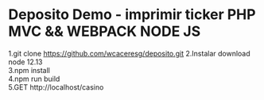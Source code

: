 # Deposito Demo - imprimir ticker PHP MVC && WEBPACK NODE JS
1.git clone https://github.com/wcaceresg/deposito.git
2.Instalar download node 12.13 </br>
3.npm install </br>
4.npm run build </br>
5.GET http://localhost/casino
